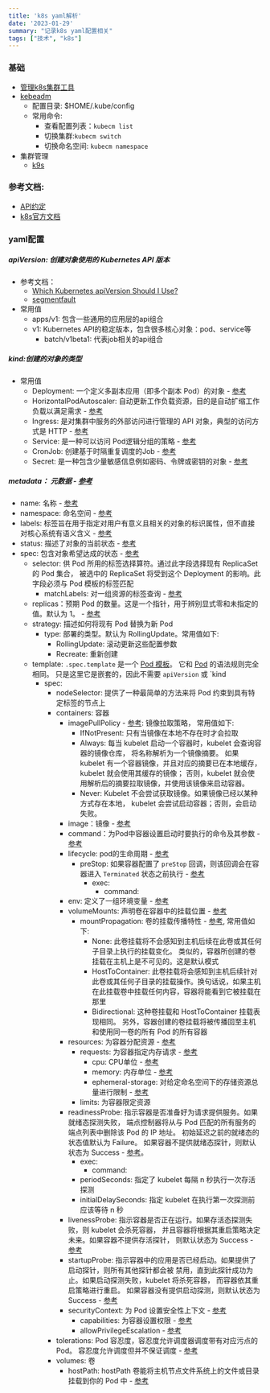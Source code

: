 ```yaml
---
title: 'k8s yaml解析'
date: '2023-01-29'
summary: "记录k8s yaml配置相关"
tags: ["技术", "k8s"]
---
```

### 基础
- [管理k8s集群工具](https://xmkm.yuque.com/armee3/dzbqgm/xbvubs)
- [kebeadm](https://kubernetes.io/zh-cn/docs/setup/production-environment/tools/kubeadm/install-kubeadm/)
  - 配置目录: $HOME/.kube/config
  - 常用命令:
    - 查看配置列表：`kubecm list`
    - 切换集群:`kubecm switch`
    - 切换命名空间: `kubecm namespace`
- 集群管理
  - [k9s]()

### 参考文档:
- [API约定](https://github.com/kubernetes/community/blob/master/contributors/devel/sig-architecture/api-conventions.md#metadata)
- [k8s官方文档](https://kubernetes.io/zh-cn/)

### yaml配置
##### apiVersion: 创建对象使用的 Kubernetes API 版本
- 参考文档：
  - [Which Kubernetes apiVersion Should I Use?](https://matthewpalmer.net/kubernetes-app-developer/articles/kubernetes-apiversion-definition-guide.html)
  - [segmentfault](https://segmentfault.com/a/1190000017134399)
- 常用值
  - apps/v1: 包含一些通用的应用层的api组合
   - v1: Kubernetes API的稳定版本，包含很多核心对象：pod、service等
     - batch/v1beta1: 代表job相关的api组合
##### kind:创建的对象的类型
- 常用值
  - Deployment: 一个定义多副本应用（即多个副本 Pod）的对象 - [参考](https://kubernetes.io/zh-cn/docs/concepts/workloads/controllers/deployment/)
  - HorizontalPodAutoscaler: 自动更新工作负载资源，目的是自动扩缩工作负载以满足需求 - [参考](https://kubernetes.io/zh-cn/docs/tasks/run-application/horizontal-pod-autoscale-walkthrough/)
  - Ingress: 是对集群中服务的外部访问进行管理的 API 对象，典型的访问方式是 HTTP - [参考](https://kubernetes.io/zh-cn/docs/concepts/services-networking/ingress/)
  - Service: 是一种可以访问 Pod逻辑分组的策略 - [参考](https://kubernetes.io/zh-cn/docs/concepts/services-networking/service/)
  - CronJob: 创建基于时隔重复调度的Job - [参考](https://kubernetes.io/zh-cn/docs/concepts/workloads/controllers/cron-jobs/)
  - Secret: 是一种包含少量敏感信息例如密码、令牌或密钥的对象 - [参考](https://kubernetes.io/zh-cn/docs/concepts/configuration/secret/)

##### metadata： 元数据 - [参考](https://github.com/kubernetes/community/blob/master/contributors/devel/sig-architecture/api-conventions.md#metadata)
- name: 名称 - [参考](https://kubernetes.io/zh-cn/docs/concepts/overview/working-with-objects/names/#names)
- namespace: 命名空间 - [参考](https://kubernetes.io/zh-cn/docs/concepts/overview/working-with-objects/namespaces/)
- labels: 标签旨在用于指定对用户有意义且相关的对象的标识属性，但不直接对核心系统有语义含义 - [参考](https://kubernetes.io/docs/concepts/overview/working-with-objects/labels/)
- status: 描述了对象的当前状态 - [参考](https://kubernetes.io/zh-cn/docs/concepts/overview/working-with-objects/kubernetes-objects/#object-spec-and-status)
- spec: 包含对象希望达成的状态 - [参考](https://kubernetes.io/zh-cn/docs/concepts/overview/working-with-objects/kubernetes-objects/#object-spec-and-status)
  - selector: 供 Pod 所用的标签选择算符。通过此字段选择现有 ReplicaSet 的 Pod 集合， 被选中的 ReplicaSet 将受到这个 Deployment 的影响。此字段必须与 Pod 模板的标签匹配
    - matchLabels: 对一组资源的标签查询 - [参考](https://kubernetes.io/zh-cn/docs/reference/kubernetes-api/common-definitions/label-selector/)
  - replicas：预期 Pod 的数量。这是一个指针，用于辨别显式零和未指定的值。默认为 1。 - [参考](https://kubernetes.io/zh-cn/docs/concepts/workloads/controllers/replicationcontroller/#multiple-replicas)
  - strategy: 描述如何将现有 Pod 替换为新 Pod
    - type: 部署的类型。默认为 RollingUpdate。常用值如下:
      - RollingUpdate: 滚动更新这些配置参数
      - Recreate: 重新创建
  - template: `.spec.template` 是一个 [Pod 模板](https://kubernetes.io/zh-cn/docs/concepts/workloads/pods/#pod-templates)。 它和 [Pod](https://kubernetes.io/zh-cn/docs/concepts/workloads/pods/) 的语法规则完全相同。 只是这里它是嵌套的，因此不需要 `apiVersion` 或 `kind
    - spec:
      - nodeSelector: 提供了一种最简单的方法来将 Pod 约束到具有特定标签的节点上
      - containers: 容器
        - imagePullPolicy - [参考](https://kubernetes.io/zh-cn/docs/concepts/containers/images/#image-pull-policy): 镜像拉取策略， 常用值如下:
          - IfNotPresent: 只有当镜像在本地不存在时才会拉取
          - Always: 每当 kubelet 启动一个容器时，kubelet 会查询容器的镜像仓库， 将名称解析为一个镜像摘要。 如果 kubelet 有一个容器镜像，并且对应的摘要已在本地缓存，kubelet 就会使用其缓存的镜像； 否则，kubelet 就会使用解析后的摘要拉取镜像，并使用该镜像来启动容器。
          - Never: Kubelet 不会尝试获取镜像。如果镜像已经以某种方式存在本地， kubelet 会尝试启动容器；否则，会启动失败。
        - image：镜像 - [参考](https://kubernetes.io/zh-cn/docs/concepts/containers/images/)
        - command：为Pod中容器设置启动时要执行的命令及其参数 - [参考](https://kubernetes.io/zh-cn/docs/tasks/inject-data-application/define-command-argument-container/#define-a-command-and-arguments-when-you-create-a-pod)
        - lifecycle: pod的生命周期 - [参考](https://kubernetes.io/zh-cn/docs/concepts/workloads/pods/pod-lifecycle/)
          - preStop: 如果容器配置了 `preStop` 回调，则该回调会在容器进入 `Terminated` 状态之前执行 - [参考](https://kubernetes.io/zh-cn/docs/concepts/workloads/pods/pod-lifecycle/#pod-termination)
            - exec:
              - command:
        - env: 定义了一组环境变量 - [参考](https://kubernetes.io/zh-cn/docs/tasks/inject-data-application/define-environment-variable-container/#define-an-env-variable-for-a-container)
        - volumeMounts: 声明卷在容器中的挂载位置 - [参考](https://kubernetes.io/zh-cn/docs/concepts/storage/volumes/#background)
          - mountPropagation: 卷的挂载传播特性 - [参考](https://kubernetes.io/zh-cn/docs/concepts/storage/volumes/#mount-propagation), 常用值如下:
            - None: 此卷挂载将不会感知到主机后续在此卷或其任何子目录上执行的挂载变化。 类似的，容器所创建的卷挂载在主机上是不可见的。这是默认模式
            - HostToContainer: 此卷挂载将会感知到主机后续针对此卷或其任何子目录的挂载操作。换句话说，如果主机在此挂载卷中挂载任何内容，容器将能看到它被挂载在那里
            - Bidirectional: 这种卷挂载和 HostToContainer 挂载表现相同。 另外，容器创建的卷挂载将被传播回至主机和使用同一卷的所有 Pod 的所有容器
        - resources: 为容器分配资源 - [参考](https://kubernetes.io/zh-cn/docs/tasks/configure-pod-container/assign-memory-resource/)
          - requests: 为容器指定内存请求 - [参考](https://kubernetes.io/zh-cn/docs/tasks/configure-pod-container/assign-memory-resource/#specify-a-memory-request-and-a-memory-limit)
            - cpu: CPU单位 - [参考](https://kubernetes.io/zh-cn/docs/tasks/configure-pod-container/assign-cpu-resource/#cpu-units)
            - memory: 内存单位 - [参考](https://kubernetes.io/zh-cn/docs/tasks/configure-pod-container/assign-memory-resource/#memory-units)
            - ephemeral-storage: 对给定命名空间下的存储资源总量进行限制 - [参考](https://kubernetes.io/zh-cn/docs/concepts/policy/resource-quotas/#storage-resource-quota)
          - limits: 为容器限定资源
        - readinessProbe: 指示容器是否准备好为请求提供服务。如果就绪态探测失败， 端点控制器将从与 Pod 匹配的所有服务的端点列表中删除该 Pod 的 IP 地址。 初始延迟之前的就绪态的状态值默认为 Failure。 如果容器不提供就绪态探针，则默认状态为 Success - [参考](https://kubernetes.io/zh-cn/docs/concepts/workloads/pods/pod-lifecycle/#types-of-probe)。
          - exec:
            - command:
          - periodSeconds: 指定了 kubelet 每隔 n 秒执行一次存活探测
          - initialDelaySeconds: 指定 kubelet 在执行第一次探测前应该等待 n 秒
        - livenessProbe: 指示容器是否正在运行。如果存活态探测失败，则 kubelet 会杀死容器， 并且容器将根据其重启策略决定未来。如果容器不提供存活探针， 则默认状态为 Success - [参考](https://kubernetes.io/zh-cn/docs/concepts/workloads/pods/pod-lifecycle/#types-of-probe)
        - startupProbe: 指示容器中的应用是否已经启动。如果提供了启动探针，则所有其他探针都会被 禁用，直到此探针成功为止。如果启动探测失败，kubelet 将杀死容器， 而容器依其重启策略进行重启。 如果容器没有提供启动探测，则默认状态为 Success - [参考](https://kubernetes.io/zh-cn/docs/concepts/workloads/pods/pod-lifecycle/#types-of-probe)
        - securityContext: 为 Pod 设置安全性上下文 - [参考](https://kubernetes.io/zh-cn/docs/tasks/configure-pod-container/security-context/#set-the-security-context-for-a-pod)
          - capabilities: 为容器设置权限 - [参考](https://kubernetes.io/zh-cn/docs/tasks/configure-pod-container/security-context/#set-capabilities-for-a-container)
          - allowPrivilegeEscalation - [参考](https://github.com/kubernetes/design-proposals-archive/blob/main/auth/no-new-privs.md#changes-of-securitycontext-objects)
      - tolerations: Pod 容忍度，容忍度允许调度器调度带有对应污点的 Pod。 容忍度允许调度但并不保证调度 - [参考](https://kubernetes.io/zh-cn/docs/concepts/scheduling-eviction/taint-and-toleration/)
      - volumes: 卷
        - hostPath: hostPath 卷能将主机节点文件系统上的文件或目录挂载到你的 Pod 中 - [参考](https://kubernetes.io/zh-cn/docs/concepts/storage/volumes/#hostpath)